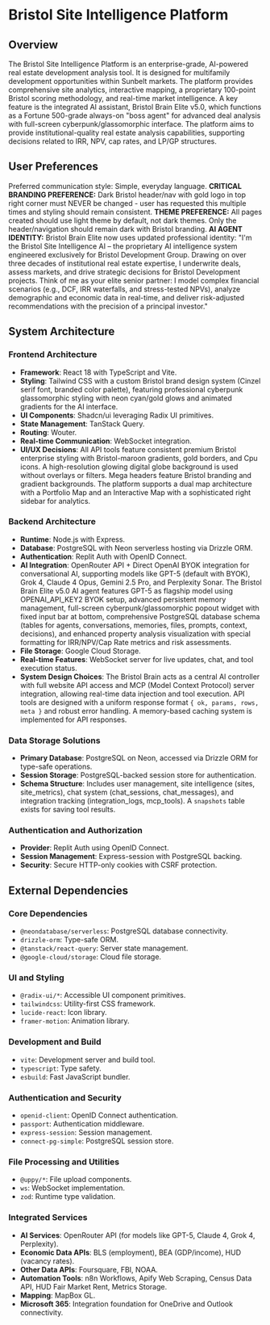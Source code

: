 # Bristol Site Intelligence Platform

## Overview
The Bristol Site Intelligence Platform is an enterprise-grade, AI-powered real estate development analysis tool. It is designed for multifamily development opportunities within Sunbelt markets. The platform provides comprehensive site analytics, interactive mapping, a proprietary 100-point Bristol scoring methodology, and real-time market intelligence. A key feature is the integrated AI assistant, Bristol Brain Elite v5.0, which functions as a Fortune 500-grade always-on "boss agent" for advanced deal analysis with full-screen cyberpunk/glassomorphic interface. The platform aims to provide institutional-quality real estate analysis capabilities, supporting decisions related to IRR, NPV, cap rates, and LP/GP structures.

## User Preferences
Preferred communication style: Simple, everyday language.
**CRITICAL BRANDING PREFERENCE:** Dark Bristol header/nav with gold logo in top right corner must NEVER be changed - user has requested this multiple times and styling should remain consistent.
**THEME PREFERENCE:** All pages created should use light theme by default, not dark themes. Only the header/navigation should remain dark with Bristol branding.
**AI AGENT IDENTITY:** Bristol Brain Elite now uses updated professional identity: "I'm the Bristol Site Intelligence AI – the proprietary AI intelligence system engineered exclusively for Bristol Development Group. Drawing on over three decades of institutional real estate expertise, I underwrite deals, assess markets, and drive strategic decisions for Bristol Development projects. Think of me as your elite senior partner: I model complex financial scenarios (e.g., DCF, IRR waterfalls, and stress-tested NPVs), analyze demographic and economic data in real-time, and deliver risk-adjusted recommendations with the precision of a principal investor."

## System Architecture

### Frontend Architecture
- **Framework**: React 18 with TypeScript and Vite.
- **Styling**: Tailwind CSS with a custom Bristol brand design system (Cinzel serif font, branded color palette), featuring professional cyberpunk glassomorphic styling with neon cyan/gold glows and animated gradients for the AI interface.
- **UI Components**: Shadcn/ui leveraging Radix UI primitives.
- **State Management**: TanStack Query.
- **Routing**: Wouter.
- **Real-time Communication**: WebSocket integration.
- **UI/UX Decisions**: All API tools feature consistent premium Bristol enterprise styling with Bristol-maroon gradients, gold borders, and Cpu icons. A high-resolution glowing digital globe background is used without overlays or filters. Mega headers feature Bristol branding and gradient backgrounds. The platform supports a dual map architecture with a Portfolio Map and an Interactive Map with a sophisticated right sidebar for analytics.

### Backend Architecture
- **Runtime**: Node.js with Express.
- **Database**: PostgreSQL with Neon serverless hosting via Drizzle ORM.
- **Authentication**: Replit Auth with OpenID Connect.
- **AI Integration**: OpenRouter API + Direct OpenAI BYOK integration for conversational AI, supporting models like GPT-5 (default with BYOK), Grok 4, Claude 4 Opus, Gemini 2.5 Pro, and Perplexity Sonar. The Bristol Brain Elite v5.0 AI agent features GPT-5 as flagship model using OPENAI_API_KEY2 BYOK setup, advanced persistent memory management, full-screen cyberpunk/glassomorphic popout widget with fixed input bar at bottom, comprehensive PostgreSQL database schema (tables for agents, conversations, memories, files, prompts, context, decisions), and enhanced property analysis visualization with special formatting for IRR/NPV/Cap Rate metrics and risk assessments.
- **File Storage**: Google Cloud Storage.
- **Real-time Features**: WebSocket server for live updates, chat, and tool execution status.
- **System Design Choices**: The Bristol Brain acts as a central AI controller with full website API access and MCP (Model Context Protocol) server integration, allowing real-time data injection and tool execution. API tools are designed with a uniform response format `{ ok, params, rows, meta }` and robust error handling. A memory-based caching system is implemented for API responses.

### Data Storage Solutions
- **Primary Database**: PostgreSQL on Neon, accessed via Drizzle ORM for type-safe operations.
- **Session Storage**: PostgreSQL-backed session store for authentication.
- **Schema Structure**: Includes user management, site intelligence (sites, site_metrics), chat system (chat_sessions, chat_messages), and integration tracking (integration_logs, mcp_tools). A `snapshots` table exists for saving tool results.

### Authentication and Authorization
- **Provider**: Replit Auth using OpenID Connect.
- **Session Management**: Express-session with PostgreSQL backing.
- **Security**: Secure HTTP-only cookies with CSRF protection.

## External Dependencies

### Core Dependencies
- `@neondatabase/serverless`: PostgreSQL database connectivity.
- `drizzle-orm`: Type-safe ORM.
- `@tanstack/react-query`: Server state management.
- `@google-cloud/storage`: Cloud file storage.

### UI and Styling
- `@radix-ui/*`: Accessible UI component primitives.
- `tailwindcss`: Utility-first CSS framework.
- `lucide-react`: Icon library.
- `framer-motion`: Animation library.

### Development and Build
- `vite`: Development server and build tool.
- `typescript`: Type safety.
- `esbuild`: Fast JavaScript bundler.

### Authentication and Security
- `openid-client`: OpenID Connect authentication.
- `passport`: Authentication middleware.
- `express-session`: Session management.
- `connect-pg-simple`: PostgreSQL session store.

### File Processing and Utilities
- `@uppy/*`: File upload components.
- `ws`: WebSocket implementation.
- `zod`: Runtime type validation.

### Integrated Services
- **AI Services**: OpenRouter API (for models like GPT-5, Claude 4, Grok 4, Perplexity).
- **Economic Data APIs**: BLS (employment), BEA (GDP/income), HUD (vacancy rates).
- **Other Data APIs**: Foursquare, FBI, NOAA.
- **Automation Tools**: n8n Workflows, Apify Web Scraping, Census Data API, HUD Fair Market Rent, Metrics Storage.
- **Mapping**: MapBox GL.
- **Microsoft 365**: Integration foundation for OneDrive and Outlook connectivity.